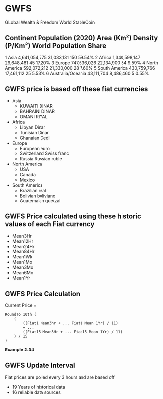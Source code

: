 # GWFS

GLobal Wealth & Freedom World StableCoin

Continent	    Population (2020)   Area (Km²)      Density (P/Km²)	World Population Share
----------------------------------------------------------------------------------------------
1	Asia	            4,641,054,775	31,033,131	    150	            59.54%
2	Africa	            1,340,598,147	29,648,481	    45	            17.20%
3	Europe	            747,636,026	    22,134,900	    34	            9.59%
4	North America	    592,072,212	    21,330,000	    28	            7.60%
5	South America	    430,759,766	    17,461,112	    25	            5.53%
6	Australia/Oceania	43,111,704	    8,486,460   	5	            0.55%


## GWFS price is based off these fiat currencies

- Asia         
    - KUWAITI DINAR 
    - BAHRAINI DINAR
    - OMANI RIYAL
- Africa 
    - Libyan Dinar
    - Tunisian Dinar
    - Ghanaian Cedi
- Europe       
    - European euro
    - Switzerland Swiss franc
    - Russia Russian ruble
- North America   
    - USA
    - Canada 
    - Mexico
- South America    
    - Brazilian real
    - Bolivian boliviano
    - Guatemalan quetzal

## GWFS Price calculated using these historic values of each Fiat currency

- Mean3Hr
- Mean12Hr
- Mean24Hr
- Mean84Hr
- Mean1Wk
- Mean1Mo
- Mean3Mo
- Mean6Mo
- Mean1Yr   

## GWFS Price Calculation

Current Price = 
```
RoundTo 10th (
    (
        ((Fiat1 Mean3hr + ... Fiat1 Mean 1Yr) / 11)
        + ...
        ((Fiat15 Mean3Hr + ... Fiat15 Mean 1Yr) / 11)
    ) / 15
)
```

**Example 2.34**

## GWFS Update Interval

Fiat prices are polled every 3 hours and are based off
- 19 Years of historical data
- 16 reliable data sources